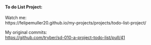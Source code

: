 <h4>To do List Project:</h4>
Watch me: <br>
https://felipemuller20.github.io/my-projects/projects/todo-list-project/

My original commits: <br>
https://github.com/tryber/sd-010-a-project-todo-list/pull/41

